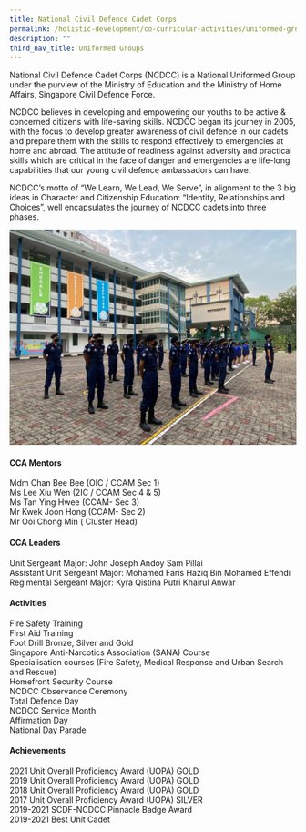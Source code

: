 ```yaml
---
title: National Civil Defence Cadet Corps
permalink: /holistic-development/co-curricular-activities/uniformed-groups/ncdcc/
description: ""
third_nav_title: Uniformed Groups
---
```

National Civil Defence Cadet Corps (NCDCC) is a National Uniformed Group under the purview of the Ministry of Education and the Ministry of Home Affairs, Singapore Civil Defence Force.

NCDCC believes in developing and empowering our youths to be active & concerned citizens with life-saving skills. NCDCC began its journey in 2005, with the focus to develop greater awareness of civil defence in our cadets and prepare them with the skills to respond effectively to emergencies at home and abroad. The attitude of readiness against adversity and practical skills which are critical in the face of danger and emergencies are life-long capabilities that our young civil defence ambassadors can have.

NCDCC’s motto of “We Learn, We Lead, We Serve”, in alignment to the 3 big ideas in Character and Citizenship Education: “Identity, Relationships and Choices”, well encapsulates the journey of NCDCC cadets into three phases.

![](/images/NCDCC-1-1024x768.jpeg)

#### CCA Mentors
Mdm Chan Bee Bee (OIC / CCAM Sec 1)<br>
Ms Lee Xiu Wen (2IC / CCAM Sec 4 & 5)<br>
Ms Tan Ying Hwee (CCAM- Sec 3)<br>
Mr Kwek Joon Hong (CCAM- Sec 2)<br>
Mr Ooi Chong Min ( Cluster Head)<br>

#### CCA Leaders
Unit Sergeant Major: John Joseph Andoy Sam Pillai <br>
Assistant Unit Sergeant Major: Mohamed Faris Haziq Bin Mohamed Effendi <br>
Regimental Sergeant Major: Kyra Qistina Putri Khairul Anwar <br>

#### Activities
Fire Safety Training<br>
First Aid Training<br>
Foot Drill Bronze, Silver and Gold<br>
Singapore Anti-Narcotics Association (SANA) Course<br>
Specialisation courses (Fire Safety, Medical Response and Urban Search and Rescue)<br>
Homefront Security Course<br>
NCDCC Observance Ceremony<br>
Total Defence Day<br>
NCDCC Service Month<br>
Affirmation Day<br>
National Day Parade<br>

#### Achievements
2021 Unit Overall Proficiency Award (UOPA) GOLD <br>
2019 Unit Overall Proficiency Award (UOPA) GOLD <br>
2018 Unit Overall Proficiency Award (UOPA) GOLD <br>
2017 Unit Overall Proficiency Award (UOPA) SILVER <br>
2019-2021 SCDF-NCDCC Pinnacle Badge Award <br>
2019-2021 Best Unit Cadet <br>